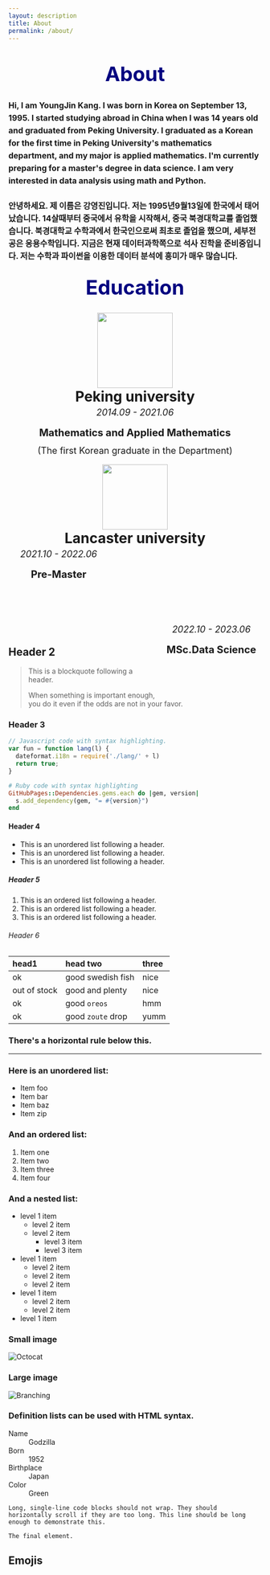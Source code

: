 ```yaml
---
layout: description
title: About
permalink: /about/
---
```


<!-- 자기소개 -->
  <!-- 영어 -->
<center><span style="font-weight:bold;font-size:40px;line-height:100px;color:navy;">About</span></center>
<span style="font-weight:bold;font-size:16px;line-height:25px;">Hi, I am YoungJin Kang. I was born in Korea on September 13, 1995.
I started studying abroad in China when I was 14 years old and graduated from Peking University.
I graduated as a Korean for the first time in Peking University's mathematics department, and my major is applied mathematics.
I'm currently preparing for a master's degree in data science.
I am very interested in data analysis using math and Python.<br><br>
  <!-- 한국어 -->
안녕하세요. 제 이름은 강영진입니다. 저는 1995년9월13일에 한국에서 태어났습니다.
14살때부터 중국에서 유학을 시작해서, 중국 북경대학교를 졸업했습니다.
북경대학교 수학과에서 한국인으로써 최초로 졸업을 했으며, 세부전공은 응용수학입니다.
지금은 현재 데이터과학쪽으로 석사 진학을 준비중입니다.
저는 수학과 파이썬을 이용한 데이터 분석에 흥미가 매우 많습니다.
</span>

<!-- 교육 -->
<center><span style="font-weight:bold;font-size:40px;line-height:100px;color:navy;">Education</span></center>
  <!-- 북경대학교 -->
<center><img src = "https://kyjmath.github.io/assets/Emogi/peking university logo.png" width="150px"></center>
<center><span style = "font-weight:bold;font-size:28px;">Peking university</span></center>
<center><span style="font-style:italic;font-size:18px;line-height:30px;">2014.09 - 2021.06</span></center>
<center><span style ="font-weight:bold;font-size:20px;line-height:50px;">Mathematics and Applied Mathematics</span>
<br><span style ="font-size:18px">(The first Korean graduate in the Department)</span></center><br>
  <!-- 랑카스터대학교 -->
<center><img src = "https://kyjmath.github.io/assets/Emogi/lancaster university logo.png" width="130px"></center>
<center><span style = "font-weight:bold;font-size:28px;">Lancaster university</span></center>
<div style="width:200px; height:150px; float:center; text-align:center; margin-right:10px;">
<span style="font-style:italic;font-size:18px;line-height:30px;">2021.10 - 2022.06</span><br>
<span style ="font-weight:bold;font-size:20px;line-height:50px;">Pre-Master</span>
</div>
<div style="width:200px; height:150px; float:right; text-align:center; margin-left:10px;">
<span style="font-style:italic;font-size:18px;line-height:30px;">2022.10 - 2023.06</span><br>
<span style ="font-weight:bold;font-size:20px;line-height:50px;">MSc.Data Science</span>
</div>
<br>

## Header 2

> This is a blockquote following a header.
>
> When something is important enough, you do it even if the odds are not in your favor.

### Header 3

```js
// Javascript code with syntax highlighting.
var fun = function lang(l) {
  dateformat.i18n = require('./lang/' + l)
  return true;
}
```

```ruby
# Ruby code with syntax highlighting
GitHubPages::Dependencies.gems.each do |gem, version|
  s.add_dependency(gem, "= #{version}")
end
```

#### Header 4

*   This is an unordered list following a header.
*   This is an unordered list following a header.
*   This is an unordered list following a header.

##### Header 5

1.  This is an ordered list following a header.
2.  This is an ordered list following a header.
3.  This is an ordered list following a header.

###### Header 6

| head1        | head two          | three |
|:-------------|:------------------|:------|
| ok           | good swedish fish | nice  |
| out of stock | good and plenty   | nice  |
| ok           | good `oreos`      | hmm   |
| ok           | good `zoute` drop | yumm  |

### There's a horizontal rule below this.

* * *

### Here is an unordered list:

*   Item foo
*   Item bar
*   Item baz
*   Item zip

### And an ordered list:

1.  Item one
1.  Item two
1.  Item three
1.  Item four

### And a nested list:

- level 1 item
  - level 2 item
  - level 2 item
    - level 3 item
    - level 3 item
- level 1 item
  - level 2 item
  - level 2 item
  - level 2 item
- level 1 item
  - level 2 item
  - level 2 item
- level 1 item

### Small image

![Octocat](https://github.githubassets.com/images/icons/emoji/octocat.png)

### Large image

![Branching](https://guides.github.com/activities/hello-world/branching.png)


### Definition lists can be used with HTML syntax.

<dl>
<dt>Name</dt>
<dd>Godzilla</dd>
<dt>Born</dt>
<dd>1952</dd>
<dt>Birthplace</dt>
<dd>Japan</dd>
<dt>Color</dt>
<dd>Green</dd>
</dl>

```
Long, single-line code blocks should not wrap. They should horizontally scroll if they are too long. This line should be long enough to demonstrate this.
```

```
The final element.
```

## Emojis
